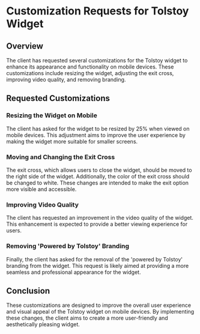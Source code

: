 # Customization Requests for Tolstoy Widget

## Overview
The client has requested several customizations for the Tolstoy widget to enhance its appearance and functionality on mobile devices. These customizations include resizing the widget, adjusting the exit cross, improving video quality, and removing branding.

## Requested Customizations

### Resizing the Widget on Mobile
The client has asked for the widget to be resized by 25% when viewed on mobile devices. This adjustment aims to improve the user experience by making the widget more suitable for smaller screens.

### Moving and Changing the Exit Cross
The exit cross, which allows users to close the widget, should be moved to the right side of the widget. Additionally, the color of the exit cross should be changed to white. These changes are intended to make the exit option more visible and accessible.

### Improving Video Quality
The client has requested an improvement in the video quality of the widget. This enhancement is expected to provide a better viewing experience for users.

### Removing 'Powered by Tolstoy' Branding
Finally, the client has asked for the removal of the 'powered by Tolstoy' branding from the widget. This request is likely aimed at providing a more seamless and professional appearance for the widget.

## Conclusion
These customizations are designed to improve the overall user experience and visual appeal of the Tolstoy widget on mobile devices. By implementing these changes, the client aims to create a more user-friendly and aesthetically pleasing widget.